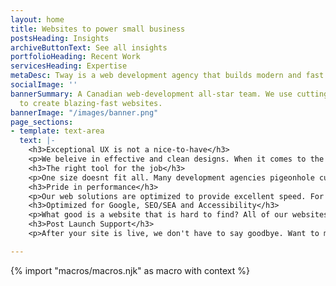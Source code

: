 ```yaml
---
layout: home
title: Websites to power small business
postsHeading: Insights
archiveButtonText: See all insights
portfolioHeading: Recent Work
servicesHeading: Expertise
metaDesc: Tway is a web development agency that builds modern and fast websites.
socialImage: ''
bannerSummary: A Canadian web-development all-star team. We use cutting-edge technology
  to create blazing-fast websites.
bannerImage: "/images/banner.png"
page_sections:
- template: text-area
  text: |-
    <h3>Exceptional UX is not a nice-to-have</h3>
    <p>We beleive in effective and clean designs. When it comes to the web, UX design is analogous to customer service. When it comes to business websites, your user's are your customers. If design is providing frustration or confusion, it is akin to providing bad customer service. A clean and organized digital expereince establishes a sense of trust, professionalism and will prevent your brand from being overlooked.</p>
    <h3>The right tool for the job</h3>
    <p>One size doesnt fit all. Many development agencies pigeonhole customer's project needs into their preffered tech-stack. Before writing a single line of code, we take into consideration budget, schedule, requirements, project goals and customers’ level of technical profiency before deciding a CMS or technical approach.</p>
    <h3>Pride in performance</h3>
    <p>Our web solutions are optimized to provide excellent speed. For our devs, peformance is an obsession. We know the cost of a slow website. Today's user's are unapollegtically impatient and will not wait for a slow page load. A slow site will cost your business.</p>
    <h3>Optimized for Google, SEO/SEA and Accessibility</h3>
    <p>What good is a website that is hard to find? All of our websites are optimized to receive a perfect techincal SEO and accessibility score from Google.</p>
    <h3>Post Launch Support</h3>
    <p>After your site is live, we don't have to say goodbye. Want to make some changes? Need help to review your analytics? Tweak an SEO stratgey? We are here to help!</p>

---
```

<!-- do not delete -->
{% import "macros/macros.njk" as macro with context %}
<!-- do not delete -->